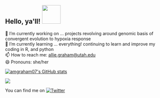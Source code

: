 ## Hello, ya'll! <img src="https://media.giphy.com/media/MeJgB3yMMwIaHmKD4z/giphy.gif" width="60px">

🔭 I’m currently working on ... projects revolving around genomic basis of convergent evolution to hypoxia response\
🌱 I’m currently learning ... everything! continuing to learn and improve my coding in R, and python\
📫 How to reach me: allie.graham@utah.edu\
😄 Pronouns: she/her

[![amgraham07's GitHub stats](https://github-readme-stats.vercel.app/api?username=amgraham07)](https://github.com/amgraham07/github-readme-stats)

<img align="center" src="https://github-readme-stats.vercel.app/api/<CARD_TYPE>/?username=<USERNAME>&theme=<THEME_NAME>" />


<!-- Actual text -->

You can find me on [![Twitter][1.2]][1]

<!-- Icons -->

[1.2]: http://i.imgur.com/wWzX9uB.png (twitter icon without padding)

<!-- Links to your social media accounts -->

[1]: https://twitter.com/@grahamallie1
